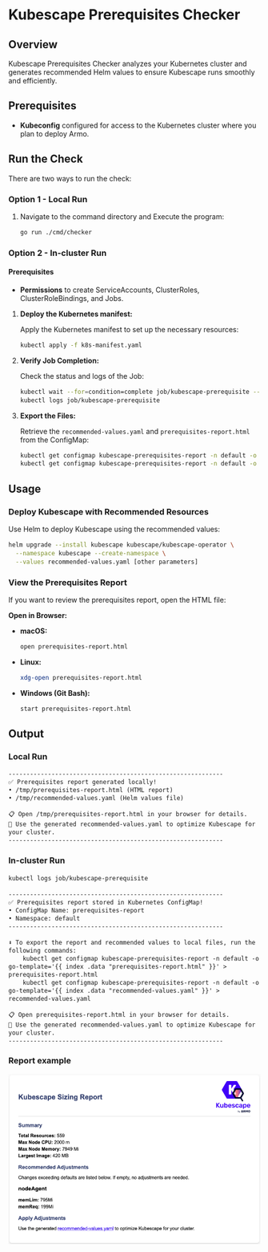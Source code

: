 # Kubescape Prerequisites Checker

## Overview

Kubescape Prerequisites Checker analyzes your Kubernetes cluster and generates recommended Helm values to ensure Kubescape runs smoothly and efficiently.

## Prerequisites

- **Kubeconfig** configured for access to the Kubernetes cluster where you plan to deploy Armo.

## Run the Check

There are two ways to run the check:

### Option 1 - Local Run

1. Navigate to the command directory and Execute the program:
   ```sh
   go run ./cmd/checker
   ```

### Option 2 - In-cluster Run

#### Prerequisites

- **Permissions** to create ServiceAccounts, ClusterRoles, ClusterRoleBindings, and Jobs.

1. **Deploy the Kubernetes manifest:**

   Apply the Kubernetes manifest to set up the necessary resources:

   ```sh
   kubectl apply -f k8s-manifest.yaml
   ```

2. **Verify Job Completion:**

   Check the status and logs of the Job:

   ```sh
   kubectl wait --for=condition=complete job/kubescape-prerequisite --timeout=60s
   kubectl logs job/kubescape-prerequisite
   ```

3. **Export the Files:**

   Retrieve the `recommended-values.yaml` and `prerequisites-report.html` from the ConfigMap:

   ```sh
   kubectl get configmap kubescape-prerequisites-report -n default -o go-template='{{ index .data "recommended-values.yaml" }}' > recommended-values.yaml
   kubectl get configmap kubescape-prerequisites-report -n default -o go-template='{{ index .data "prerequisites-report.html" }}' > prerequisites-report.html
   ```

## Usage

### Deploy Kubescape with Recommended Resources

Use Helm to deploy Kubescape using the recommended values:

```sh
helm upgrade --install kubescape kubescape/kubescape-operator \
  --namespace kubescape --create-namespace \
  --values recommended-values.yaml [other parameters]
```

### View the Prerequisites Report

If you want to review the prerequisites report, open the HTML file:

**Open in Browser:**

- **macOS:**
    ```sh
    open prerequisites-report.html
    ```
- **Linux:**
    ```sh
    xdg-open prerequisites-report.html
    ```
- **Windows (Git Bash):**
    ```sh
    start prerequisites-report.html
    ```

## Output
### Local Run
    ------------------------------------------------------------
    ✅ Prerequisites report generated locally!
    • /tmp/prerequisites-report.html (HTML report)
    • /tmp/recommended-values.yaml (Helm values file)

    📋 Open /tmp/prerequisites-report.html in your browser for details.
    🚀 Use the generated recommended-values.yaml to optimize Kubescape for your cluster.
    ------------------------------------------------------------
    


### In-cluster Run
    
    kubectl logs job/kubescape-prerequisite
    
    ------------------------------------------------------------
    ✅ Prerequisites report stored in Kubernetes ConfigMap!
    • ConfigMap Name: prerequisites-report
    • Namespace: default
    ------------------------------------------------------------

    ⬇️ To export the report and recommended values to local files, run the following commands:
        kubectl get configmap kubescape-prerequisites-report -n default -o go-template='{{ index .data "prerequisites-report.html" }}' > prerequisites-report.html
        kubectl get configmap kubescape-prerequisites-report -n default -o go-template='{{ index .data "recommended-values.yaml" }}' > recommended-values.yaml

    📋 Open prerequisites-report.html in your browser for details.
    🚀 Use the generated recommended-values.yaml to optimize Kubescape for your cluster.
    ------------------------------------------------------------
    

### Report example
![alt text](Report-example.png)